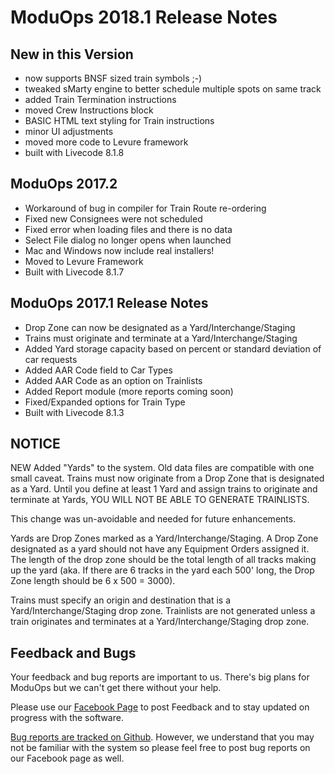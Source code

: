 # ModuOps 2018.1 Release Notes

## New in this Version

- now supports BNSF sized train symbols ;-)
- tweaked sMarty engine to better schedule multiple spots on same track
- added Train Termination instructions
- moved Crew Instructions block
- BASIC HTML text styling for Train instructions
- minor UI adjustments
- moved more code to Levure framework
- built with Livecode 8.1.8

## ModuOps 2017.2

- Workaround of bug in compiler for Train Route re-ordering
- Fixed new Consignees were not scheduled
- Fixed error when loading files and there is no data
- Select File dialog no longer opens when launched
- Mac and Windows now include real installers!
- Moved to Levure Framework
- Built with Livecode 8.1.7

## ModuOps 2017.1 Release Notes

- Drop Zone can now be designated as a Yard/Interchange/Staging
- Trains must originate and terminate at a Yard/Interchange/Staging
- Added Yard storage capacity based on percent or standard deviation of car requests
- Added AAR Code field to Car Types
- Added AAR Code as an option on Trainlists
- Added Report module (more reports coming soon)
- Fixed/Expanded options for Train Type
- Built with Livecode 8.1.3

## NOTICE

NEW Added "Yards" to the system. Old data files are compatible with one small caveat. Trains must now originate from a Drop Zone that is designated as a Yard. Until you define at least 1 Yard and assign trains to originate and terminate at Yards, YOU WILL NOT BE ABLE TO GENERATE TRAINLISTS.

This change was un-avoidable and needed for future enhancements.

Yards are Drop Zones marked as a Yard/Interchange/Staging. A Drop Zone designated as a yard should not have any Equipment Orders assigned it. The length of the drop zone should be the total length of all tracks making up the yard (aka. If there are 6 tracks in the yard each 500' long, the Drop Zone length should be 6 x 500 = 3000).

Trains must specify an origin and destination that is a Yard/Interchange/Staging drop zone. Trainlists are not generated unless a train originates and terminates at a Yard/Interchange/Staging drop zone.

## Feedback and Bugs
Your feedback and bug reports are important to us. There's big plans for ModuOps but we can't get there without your help.

Please use our [Facebook Page](https://www.facebook.com/groups/1029861033780522/) to post Feedback and to stay updated on progress with the software.

[Bug reports are tracked on Github](https://github.com/bhall2001/moduops/issues). However, we understand that you may not be familiar with the system so please feel free to post bug reports on our Facebook page as well.
